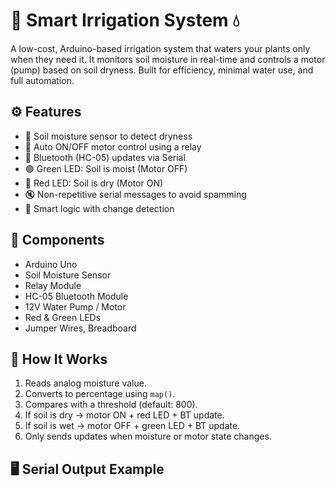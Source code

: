 # 🌱 Smart Irrigation System 💧

A low-cost, Arduino-based irrigation system that waters your plants only when they need it. It monitors soil moisture in real-time and controls a motor (pump) based on soil dryness. Built for efficiency, minimal water use, and full automation.

## ⚙️ Features

- 🌿 Soil moisture sensor to detect dryness
- 🔁 Auto ON/OFF motor control using a relay
- 📲 Bluetooth (HC-05) updates via Serial
- 🟢 Green LED: Soil is moist (Motor OFF)
- 🔴 Red LED: Soil is dry (Motor ON)
- 🔇 Non-repetitive serial messages to avoid spamming
- 🧠 Smart logic with change detection

## 🧰 Components

- Arduino Uno
- Soil Moisture Sensor
- Relay Module
- HC-05 Bluetooth Module
- 12V Water Pump / Motor
- Red & Green LEDs
- Jumper Wires, Breadboard

## 🔌 How It Works

1. Reads analog moisture value.
2. Converts to percentage using `map()`.
3. Compares with a threshold (default: 800).
4. If soil is dry → motor ON + red LED + BT update.
5. If soil is wet → motor OFF + green LED + BT update.
6. Only sends updates when moisture or motor state changes.

## 🖥️ Serial Output Example

